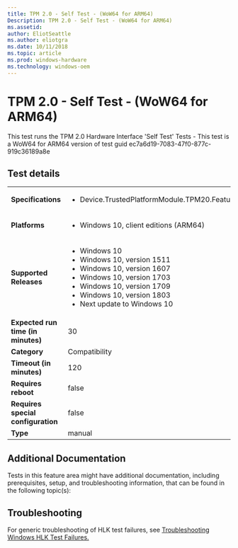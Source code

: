 ```yaml
---
title: TPM 2.0 - Self Test - (WoW64 for ARM64)
Description: TPM 2.0 - Self Test - (WoW64 for ARM64)
ms.assetid: 
author: EliotSeattle
ms.author: eliotgra
ms.date: 10/11/2018
ms.topic: article
ms.prod: windows-hardware
ms.technology: windows-oem
---
```


# TPM 2.0 - Self Test - (WoW64 for ARM64)

This test runs the TPM 2.0 Hardware Interface 'Self Test' Tests - This test is a WoW64 for ARM64 version of test guid ec7a6d19-7083-47f0-877c-919c36189a8e

## Test details
|||
|---|---|
| **Specifications**  | <ul><li>Device.TrustedPlatformModule.TPM20.Features</li></ul> |  
| **Platforms**   | <ul><li>Windows 10, client editions (ARM64)</li></ul> |
| **Supported Releases** | <ul><li>Windows 10</li><li>Windows 10, version 1511</li><li>Windows 10, version 1607</li><li>Windows 10, version 1703</li><li>Windows 10, version 1709</li><li>Windows 10, version 1803</li><li>Next update to Windows 10</li></ul> |
|**Expected run time (in minutes)**| 30 |
|**Category**| Compatibility |
|**Timeout (in minutes)**| 120 |
|**Requires reboot**| false |
|**Requires special configuration**| false |
|**Type**| manual |




## Additional Documentation
Tests in this feature area might have additional documentation, including prerequisites, setup, and troubleshooting information, that can be found in the following topic(s): <ul></ul>

## Troubleshooting
For generic troubleshooting of HLK test failures, see [Troubleshooting Windows HLK Test Failures.](https://docs.microsoft.com/en-us/windows-hardware/HLK/troubleshooting.html)
